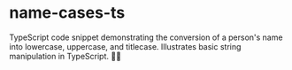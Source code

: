 # name-cases-ts
TypeScript code snippet demonstrating the conversion of a person's name into lowercase, uppercase, and titlecase. Illustrates basic string manipulation in TypeScript. 📝✨
